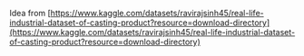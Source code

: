 Idea from [https://www.kaggle.com/datasets/ravirajsinh45/real-life-industrial-dataset-of-casting-product?resource=download-directory](https://www.kaggle.com/datasets/ravirajsinh45/real-life-industrial-dataset-of-casting-product?resource=download-directory)